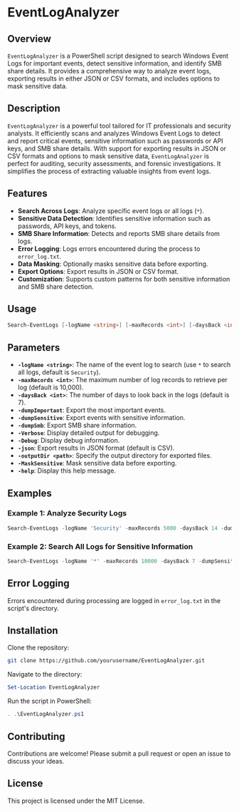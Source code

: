 # EventLogAnalyzer

## Overview

`EventLogAnalyzer` is a PowerShell script designed to search Windows Event Logs for important events, detect sensitive information, and identify SMB share details. It provides a comprehensive way to analyze event logs, exporting results in either JSON or CSV formats, and includes options to mask sensitive data.

## Description

`EventLogAnalyzer` is a powerful tool tailored for IT professionals and security analysts. It efficiently scans and analyzes Windows Event Logs to detect and report critical events, sensitive information such as passwords or API keys, and SMB share details. With support for exporting results in JSON or CSV formats and options to mask sensitive data, `EventLogAnalyzer` is perfect for auditing, security assessments, and forensic investigations. It simplifies the process of extracting valuable insights from event logs.

## Features

- **Search Across Logs**: Analyze specific event logs or all logs (`*`).
- **Sensitive Data Detection**: Identifies sensitive information such as passwords, API keys, and tokens.
- **SMB Share Information**: Detects and reports SMB share details from logs.
- **Error Logging**: Logs errors encountered during the process to `error_log.txt`.
- **Data Masking**: Optionally masks sensitive data before exporting.
- **Export Options**: Export results in JSON or CSV format.
- **Customization**: Supports custom patterns for both sensitive information and SMB share detection.

## Usage

```powershell
Search-EventLogs [-logName <string>] [-maxRecords <int>] [-daysBack <int>] [-dumpImportant] [-dumpSensitive] [-dumpSmb] [-Verbose] [-Debug] [-json] [-outputDir <path>] [-MaskSensitive] [-help]
```

## Parameters

- **`-logName <string>`**: The name of the event log to search (use `*` to search all logs, default is `Security`).
- **`-maxRecords <int>`**: The maximum number of log records to retrieve per log (default is 10,000).
- **`-daysBack <int>`**: The number of days to look back in the logs (default is 7).
- **`-dumpImportant`**: Export the most important events.
- **`-dumpSensitive`**: Export events with sensitive information.
- **`-dumpSmb`**: Export SMB share information.
- **`-Verbose`**: Display detailed output for debugging.
- **`-Debug`**: Display debug information.
- **`-json`**: Export results in JSON format (default is CSV).
- **`-outputDir <path>`**: Specify the output directory for exported files.
- **`-MaskSensitive`**: Mask sensitive data before exporting.
- **`-help`**: Display this help message.

## Examples

### Example 1: Analyze Security Logs
```powershell
Search-EventLogs -logName 'Security' -maxRecords 5000 -daysBack 14 -dumpImportant -dumpSensitive -json -outputDir 'C:\Logs' -MaskSensitive
```

### Example 2: Search All Logs for Sensitive Information
```powershell
Search-EventLogs -logName '*' -maxRecords 10000 -daysBack 7 -dumpSensitive -dumpSmb -Verbose
```

## Error Logging

Errors encountered during processing are logged in `error_log.txt` in the script's directory.

## Installation

Clone the repository:

```bash
git clone https://github.com/yourusername/EventLogAnalyzer.git
```

Navigate to the directory:

```powershell
Set-Location EventLogAnalyzer
```

Run the script in PowerShell:

```powershell
. .\EventLogAnalyzer.ps1
```

## Contributing

Contributions are welcome! Please submit a pull request or open an issue to discuss your ideas.

## License

This project is licensed under the MIT License.
